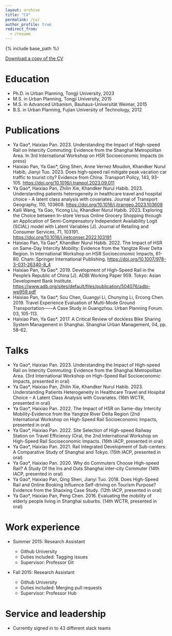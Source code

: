 ```yaml
---
layout: archive
title: "CV"
permalink: /cv/
author_profile: true
redirect_from:
  - /resume
---
```


{% include base_path %}


[Download a copy of the CV](http://luciagao.github.io/files/CVyagao.pdf)

Education
======
* Ph.D. in Urban Planning, Tongji University, 2023
* M.S.   in Urban Planning, Tongji University, 2015
* M.S.   in Advanced Urbanism, Bauhaus-Universität Weimar, 2015
* B.S.    in Urban Planning, Fujian University of Technology, 2012

Publications
======
* Ya Gao*, Haixiao Pan. 2023. Understanding the Impact of High-speed Rail on Intercity Commuting: Evidence from the Shanghai Metropolitan Area. In 3rd International Workshop on HSR Socioeconomic Impacts (in press)
* Haixiao Pan, Ya Gao*, Qing Shen, Anne Vernez Moudon, Khandker Nurul Habib, Jianyi Tuo. 2023. Does high-speed rail mitigate peak vacation car traffic to tourist city? Evidence from China. Transport Policy, 143, 93-105. https://doi.org/10.1016/j.tranpol.2023.09.011
* Ya Gao*, Haixiao Pan, Zhilin Xie, Khandker Nurul Habib. 2023. Understanding patients heterogeneity in healthcare travel and hospital choice - A latent class analysis with covariates. Journal of Transport Geography, 110, 103608. https://doi.org/10.1016/j.jtrangeo.2023.103608
* Kaili Wang, Ya Gao, Yicong Liu, Khandker Nurul Habib. 2023. Exploring the Choice between In-store Versus Online Grocery Shopping through an Application of Semi-Compensatory Independent Availability Logit (SCIAL) model with Latent Variables [J]. Journal of Retailing and Consumer Services, 71, 103191. https://doi.org/10.1016/j.jretconser.2022.103191
* Haixiao Pan, Ya Gao*, Khandker Nurul Habib. 2022. The Impact of HSR on Same-Day Intercity Mobility: Evidence from the Yangtze River Delta Region. In International Workshop on HSR Socioeconomic Impacts, 61-80. Cham: Springer International Publishing. https://doi.org/10.1007/978-3-031-26340-8_4
* Haixiao Pan, Ya Gao*. 2019. Development of High-Speed Rail in the People’s Republic of China [J]. ADBI Working Paper 959. Tokyo: Asian Development Bank Institute. https://www.adb.org/sites/default/files/publication/504076/adbi-wp959.pdf 
* Haixiao Pan, Ya Gao*, Sou Chen, Guangyi Li, Chunying Li, Ercong Chen. 2019. Travel Experience Evaluation of Multi-Mode Ground Transportation——A Case Study in Guangzhou. Urban Planning Forum. 03, 105-113.
* Haixiao Pan, Ya Gao*. 2017. A Critical Review of dockless Bike Sharing System Management in Shanghai. Shanghai Urban Management, 04, pp. 58-62.
  
Talks
======
* Ya Gao*, Haixiao Pan. 2023. Understanding the Impact of High-speed Rail on Intercity Commuting: Evidence from the Shanghai Metropolitan Area. (3rd International Workshop on High-Speed Rail Socioeconomic Impacts, presented in oral)
* Ya Gao*, Haixiao Pan, Zhilin Xie, Khandker Nurul Habib. 2023. Understanding Patients Heterogeneity in Healthcare Travel and Hospital Choice – A Latent Class Analysis with Covariates. (16th WCTR, presented in oral)
* Ya Gao*, Haixiao Pan. 2022. The Impact of HSR on Same-day Intercity Mobility-Evidence from the Yangtze River Delta Region (2nd International Workshop on High-Speed Rail Socioeconomic Impacts, presented in oral)
* Ya Gao*, Haixiao Pan. 2022. Site Selection of High-speed Railway Station on Travel Efficiency (Oral, the 2nd International Workshop on High-Speed Rail Socioeconomic Impacts. (16th IACP, presented in oral)
* Ya Gao*, Haixiao Pan. 2021. Rail Integrated Development of Sub-centers: A Comparative Study of Shanghai and Tokyo. (15th IACP, presented in oral)
* Ya Gao*, Haixiao Pan. 2020. Why do Commuters Choose High-speed Rail? A Study Of the Ins and Outs Shanghai inter-city Commuter (14th IACP, presented in oral)
* Ya Gao*, Haixiao Pan, Qing Shen, Jianyi Tuo. 2018. Does High-Speed Rail and Online Booking Influence Self-driving on Tourism Purpose? Evidence from the Shaoxing Case Study. (12th IACP, presented in oral)
* Ya Gao*, Haixiao Pan, Peng Chen. 2016. Evaluating the mobility of elderly people living in Shanghai suburbs. (14th WCTR, presented in oral)  

Work experience
======
* Summer 2015: Research Assistant
  * Github University
  * Duties included: Tagging issues
  * Supervisor: Professor Git

* Fall 2015: Research Assistant
  * Github University
  * Duties included: Merging pull requests
  * Supervisor: Professor Hub
  
Service and leadership
======
* Currently signed in to 43 different slack teams
